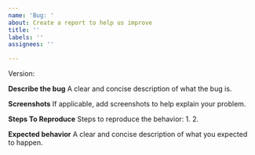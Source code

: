 ```yaml
---
name: 'Bug: '
about: Create a report to help us improve
title: ''
labels: ''
assignees: ''

---
```


Version:

**Describe the bug**
A clear and concise description of what the bug is.

**Screenshots**
If applicable, add screenshots to help explain your problem.

**Steps To Reproduce**
Steps to reproduce the behavior:
1. 
2. 

**Expected behavior**
A clear and concise description of what you expected to happen.
